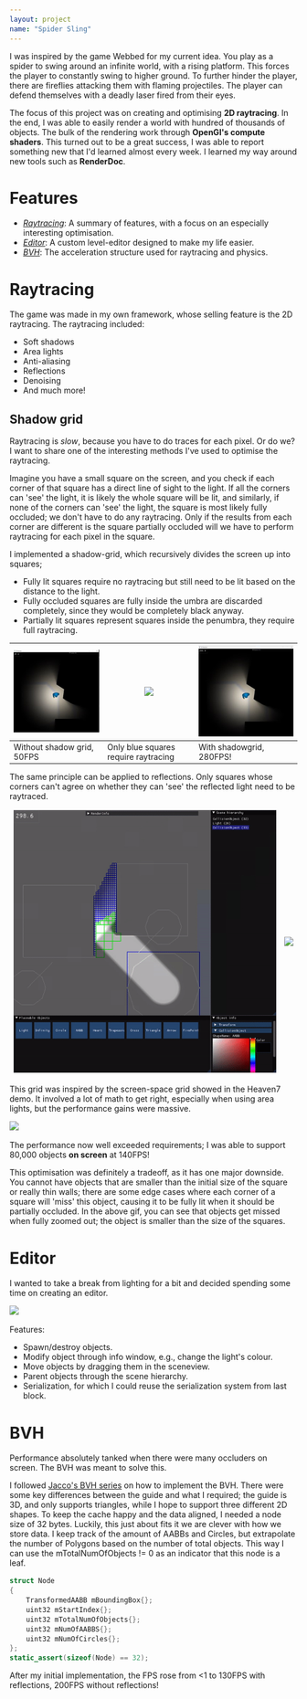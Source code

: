 ```yaml
---
layout: project
name: "Spider Sling"
---
```


I was inspired by the game Webbed for my current idea. You play as a spider to swing around an infinite world, with a rising platform. This forces the player to constantly swing to higher ground. To further hinder the player, there are fireflies attacking them with flaming projectiles. The player can defend themselves with a deadly laser fired from their eyes.

The focus of this project was on creating and optimising **2D raytracing**. In the end, I was able to easily render a world with hundred of thousands of objects. The bulk of the rendering work through **OpenGl's compute shaders**. This turned out to be a great success, I was able to report something new that I'd learned almost every week. I learned my way around new tools such as **RenderDoc**.

# Features

- *[Raytracing](#raytracing)*: A summary of features, with a focus on an especially interesting optimisation.
- *[Editor](#editor)*: A custom level-editor designed to make my life easier.
- *[BVH](#bvh)*: The acceleration structure used for raytracing and physics.

# Raytracing

The game was made in my own framework, whose selling feature is the 2D raytracing. The raytracing included:

* Soft shadows
* Area lights
* Anti-aliasing
* Reflections
* Denoising
* And much more!

## Shadow grid

Raytracing is *slow*, because you have to do traces for each pixel. Or do we? I want to share one of the interesting methods I've used to optimise the raytracing.

Imagine you have a small square on the screen, and you check if each corner of that square has a direct line of sight to the light. If all the corners can 'see' the light, it is likely the whole square will be lit, and similarly, if none of the corners can 'see' the light, the square is most likely fully occluded; we don't have to do any raytracing. Only if the results from each corner are different is the square partially occluded will we have to perform raytracing for each pixel in the square.

I implemented a shadow-grid, which recursively divides the screen up into squares; 

- Fully lit squares require no raytracing but still need to be lit based on the distance to the light.
- Fully occluded squares are fully inside the umbra are discarded completely, since they would be completely black anyway.
- Partially lit squares represent squares inside the penumbra, they require full raytracing.

| ![](/img/projects/y1/blockc/NoShadowGrid.jpg) | ![](/img/projects/y1/blockc/shadow-grid.gif)| ![](/img/projects/y1/blockc/WithShadowGrid.jpg) |
|---|---|---|
| Without shadow grid, 50FPS | Only blue squares require raytracing | With shadowgrid, 280FPS! |

The same principle can be applied to reflections. Only squares whose corners can't agree on whether they can 'see' the reflected light need to be raytraced.


<table><thead>
  <tr>
    <td><img src="/img/projects/y1/blockc/reflection-grid.gif"></td>
    <td><img src="/img/projects/y1/blockc/large.gif"></td>
  </tr></thead>
</table>


This grid was inspired by the screen-space grid showed in the Heaven7 demo. It involved a lot of math to get right, especially when using area lights, but the performance gains were massive.

![](/img/projects/y1/blockc/performance.gif)

The performance now well exceeded requirements; I was able to support 80,000 objects **on screen** at 140FPS! 

This optimisation was definitely a tradeoff, as it has one major downside. You cannot have objects that are smaller than the initial size of the square or really thin walls; there are some edge cases where each corner of a square will 'miss' this object, causing it to be fully lit when it should be partially occluded. In the above gif, you can see that objects get missed when fully zoomed out; the object is smaller than the size of the squares. 

# Editor

I wanted to take a break from lighting for a bit and decided spending some time on creating an editor.

![](/img/projects/y1/blockc/Editor.gif) 

Features:
- Spawn/destroy objects.
- Modify object through info window, e.g., change the light's colour.
- Move objects by dragging them in the sceneview.
- Parent objects through the scene hierarchy.
- Serialization, for which I could reuse the serialization system from last block.

# BVH

Performance absolutely tanked when there were many occluders on screen. The BVH was meant to solve this.

I followed [Jacco's BVH series](https://jacco.ompf2.com/2022/04/13/how-to-build-a-bvh-part-1-basics/) on how to implement the BVH. There were some key differences between the guide and what I required; the guide is 3D, and only supports triangles, while I hope to support three different 2D shapes. To keep the cache happy and the data aligned, I needed a node size of 32 bytes. Luckily, this just about fits it we are clever with how we store data. I keep track of the amount of AABBs and Circles, but extrapolate the number of Polygons based on the number of total objects. This way I can use the mTotalNumOfObjects != 0 as an indicator that this node is a leaf.

```cpp
struct Node
{
	TransformedAABB mBoundingBox{};
	uint32 mStartIndex{};
	uint32 mTotalNumOfObjects{}; 
	uint32 mNumOfAABBS{};
	uint32 mNumOfCircles{};
};
static_assert(sizeof(Node) == 32);

``` 

After my initial implementation, the FPS rose from <1 to 130FPS with reflections, 200FPS without reflections!
